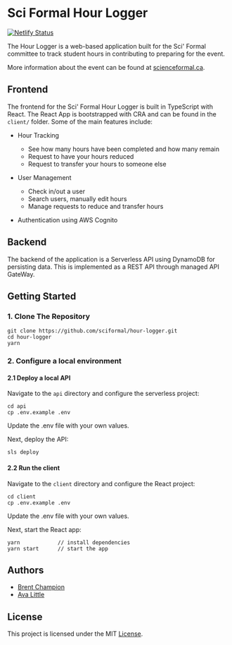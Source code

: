 # Sci Formal Hour Logger

[![Netlify Status](https://api.netlify.com/api/v1/badges/b38d20a2-4d51-462f-8ad4-5a6195265827/deploy-status)](https://app.netlify.com/sites/hour-logger/deploys)

The Hour Logger is a web-based application built for the Sci' Formal committee to track student hours in contributing to preparing for the event.

More information about the event can be found at [scienceformal.ca](https://scienceformal.ca).

## Frontend

The frontend for the Sci' Formal Hour Logger is built in TypeScript with React. The React App is bootstrapped with CRA and can be found in the `client/` folder. Some of the main features include:

- Hour Tracking

  - See how many hours have been completed and how many remain
  - Request to have your hours reduced
  - Request to transfer your hours to someone else

- User Management

  - Check in/out a user
  - Search users, manually edit hours
  - Manage requests to reduce and transfer hours

- Authentication using AWS Cognito

## Backend

The backend of the application is a Serverless API using DynamoDB for persisting data. This is implemented as a REST API through managed API GateWay.

## Getting Started

### 1. Clone The Repository

```
git clone https://github.com/sciformal/hour-logger.git
cd hour-logger
yarn
```

### 2. Configure a local environment

#### 2.1 Deploy a local API

Navigate to the `api` directory and configure the serverless project:

```
cd api
cp .env.example .env
```

Update the .env file with your own values.

Next, deploy the API:

```
sls deploy
```

#### 2.2 Run the client

Navigate to the `client` directory and configure the React project:

```
cd client
cp .env.example .env
```

Update the .env file with your own values.

Next, start the React app:

```
yarn            // install dependencies
yarn start      // start the app
```

## Authors

- [Brent Champion](https://github.com/bchampp)
- [Ava Little](https://github.com/avalittle)

## License

This project is licensed under the MIT [License](./LICENSE).
